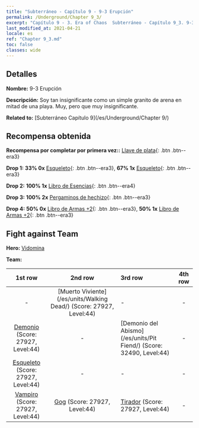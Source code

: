 ```yaml
---
title: "Subterráneo - Capítulo 9 - 9-3 Erupción"
permalink: /Underground/Chapter 9_3/
excerpt: "Capítulo 9 - 3. Era of Chaos  Subterráneo - Capítulo 9_3. 9-3 Erupción"
last_modified_at: 2021-04-21
locale: es
ref: "Chapter 9_3.md"
toc: false
classes: wide
---
```


## Detalles

 **Nombre:** 9-3 Erupción

 **Descripción:** Soy tan insignificante como un simple granito de arena en mitad de una playa. Muy, pero que muy insignificante.

 **Related to:** [Subterráneo Capítulo 9](/es/Underground/Chapter 9/)

## Recompensa obtenida

 **Recompensa por completar por primera vez::** [Llave de plata](/es/Items/con_693/){: .btn .btn--era3}

 **Drop 1:** **33% 0x** [Esqueleto](/es/Items/unt_208/){: .btn .btn--era3}, **67% 1x** [Esqueleto](/es/Items/unt_208/){: .btn .btn--era3}

 **Drop 2:** **100% 1x** [Libro de Esencias](/es/Items/mat_39/){: .btn .btn--era4}

 **Drop 3:** **100% 2x** [Pergaminos de hechizo](/es/Items/con_694/){: .btn .btn--era3}

 **Drop 4:** **50% 0x** [Libro de Armas +2](/es/Items/mat_32/){: .btn .btn--era3}, **50% 1x** [Libro de Armas +2](/es/Items/mat_32/){: .btn .btn--era3}


## Fight against Team
 **Hero:** [Vidomina](/es/heroes/Vidomina/)

 **Team:**


  | 1st row | 2nd row | 3rd row | 4th row |
  |:----:|:----:|:----|:----:|
  | - | [Muerto Viviente](/es/units/Walking Dead/) (Score: 27927, Level:44)  | - | - |
  | [Demonio](/es/units/Demon/) (Score: 27927, Level:44)  | - | [Demonio del Abismo](/es/units/Pit Fiend/) (Score: 32490, Level:44)  | - |
  | [Esqueleto](/es/units/Skeleton/) (Score: 27927, Level:44)  | - | - | - |
  | [Vampiro](/es/units/Vampire/) (Score: 27927, Level:44)  | [Gog](/es/units/Gog/) (Score: 27927, Level:44)  | [Tirador](/es/units/Sharpshooter/) (Score: 27927, Level:44)  | - |


